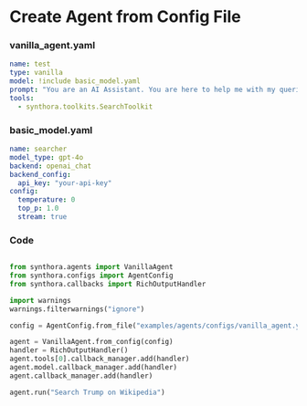 <!-- LICENSE HEADER MANAGED BY add-license-header

# =========== Copyright 2024 @ SYNTROPIX-AI.org. All Rights Reserved. ===========
# Licensed under the Apache License, Version 2.0 (the “License”);
# you may not use this file except in compliance with the License.
# You may obtain a copy of the License at
#
#     http://www.apache.org/licenses/LICENSE-2.0
#
# Unless required by applicable law or agreed to in writing, software
# distributed under the License is distributed on an “AS IS” BASIS,
# WITHOUT WARRANTIES OR CONDITIONS OF ANY KIND, either express or implied.
# See the License for the specific language governing permissions and
# limitations under the License.
# =========== Copyright 2024 @ SYNTROPIX-AI.org. All Rights Reserved. ===========
-->

# Create Agent from Config File

### vanilla_agent.yaml

```yaml
name: test
type: vanilla
model: !include basic_model.yaml
prompt: "You are an AI Assistant. You are here to help me with my queries."
tools:
  - synthora.toolkits.SearchToolkit
```

### basic_model.yaml
```yaml
name: searcher
model_type: gpt-4o
backend: openai_chat
backend_config:
  api_key: "your-api-key"
config:
  temperature: 0
  top_p: 1.0
  stream: true
```
### Code
```python

from synthora.agents import VanillaAgent
from synthora.configs import AgentConfig
from synthora.callbacks import RichOutputHandler

import warnings
warnings.filterwarnings("ignore")

config = AgentConfig.from_file("examples/agents/configs/vanilla_agent.yaml")

agent = VanillaAgent.from_config(config)
handler = RichOutputHandler()
agent.tools[0].callback_manager.add(handler)
agent.model.callback_manager.add(handler)
agent.callback_manager.add(handler)

agent.run("Search Trump on Wikipedia")
```
